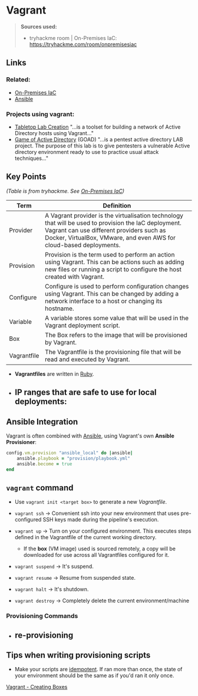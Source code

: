 # Vagrant
> **Sources used:**
> - tryhackme room | On-Premises IaC: https://tryhackme.com/room/onpremisesiac

## Links

### Related:
- [On-Premises IaC](../Challenges%20and%20CTFs%20⚔️/tryhackme/rooms/On-Premises%20IaC.md)
- [Ansible](Ansible.md)

### Projects using vagrant:
- [Tabletop Lab Creation](https://github.com/MWR-CyberSec/tabletop-lab-creation) "...is a toolset for building a network of Active Directory hosts using Vagrant..."
- [Game of Active Directory](https://orange-cyberdefense.github.io/GOAD/) (GOAD) "...is a pentest active directory LAB project. The purpose of this lab is to give pentesters a vulnerable Active directory environment ready to use to practice usual attack techniques..."

## Key Points
*(Table is from tryhackme. See [On-Premises IaC](../Challenges%20and%20CTFs%20⚔️/tryhackme/rooms/On-Premises%20IaC.md))*

| Term        | Definition                                                                                                                                                                                                               |
| ----------- | ------------------------------------------------------------------------------------------------------------------------------------------------------------------------------------------------------------------------ |
| Provider    | A Vagrant provider is the virtualisation technology that will be used to provision the IaC deployment. Vagrant can use different providers such as Docker, VirtualBox, VMware, and even AWS for cloud-based deployments. |
| Provision   | Provision is the term used to perform an action using Vagrant. This can be actions such as adding new files or running a script to configure the host created with Vagrant.                                              |
| Configure   | Configure is used to perform configuration changes using Vagrant. This can be changed by adding a network interface to a host or changing its hostname.                                                                  |
| Variable    | A variable stores some value that will be used in the Vagrant deployment script.                                                                                                                                         |
| Box         | The Box refers to the image that will be provisioned by Vagrant.                                                                                                                                                         |
| Vagrantfile | The Vagrantfile is the provisioning file that will be read and executed by Vagrant.                                                                                                                                      |

- **Vagrantfiles** are written in [Ruby](Ruby.md).
- IP ranges that are safe to use for local deployments:
	- 

## Ansible Integration
Vagrant is often combined with [Ansible](Ansible.md), using Vagrant's own **Ansible Provisioner**:

```ruby
config.vm.provision "ansible_local" do |ansible|
    ansible.playbook = "provision/playbook.yml"
    ansible.become = true
end
```



## `vagrant` command

- Use `vagrant init <target box>` to generate a new *Vagrantfile*.


- `vagrant ssh` → Convenient ssh into your new environment that uses pre-configured SSH keys made during the pipeline's execution.

- `vagrant up` → Turn on your configured environment. This executes steps defined in the Vagrantfile of the current working directory.
	- If the **box** (VM image) used is sourced remotely, a copy will be downloaded for use across all Vagrantfiles configured for it.
- `vagrant suspend` → It's suspend.
- `vagrant resume` → Resume from suspended state.
- `vagrant halt` → It's shutdown.
- `vagrant destroy` → Completely delete the current environment/machine

### Provisioning Commands
- re-provisioning
	- 

## Tips when writing provisioning scripts
- Make your scripts are [idempotent](../Terminology/idempotent.md). If ran more than once, the state of your environment should be the same as if you'd ran it only once.

[Vagrant - Creating Boxes](Vagrant%20-%20Creating%20Boxes.md)
